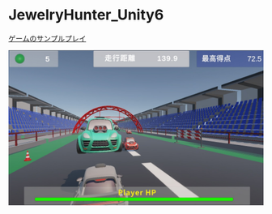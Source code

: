 # JewelryHunter_Unity6

[ゲームのサンプルプレイ](https://shunhaku518.github.io/BattleCart_Web/)

![ゲーム画面](readmeImg/BattleCart_01.jpg)
